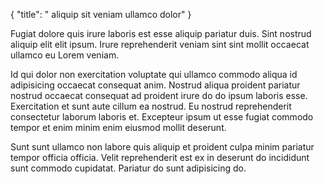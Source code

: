 {
  "title": " aliquip sit veniam ullamco dolor"
}

Fugiat dolore quis irure laboris est esse aliquip pariatur duis. Sint nostrud aliquip elit elit ipsum. Irure reprehenderit veniam sint sint mollit occaecat ullamco eu Lorem veniam.

Id qui dolor non exercitation voluptate qui ullamco commodo aliqua id adipisicing occaecat consequat anim. Nostrud aliqua proident pariatur nostrud occaecat consequat ad proident irure do do ipsum laboris esse. Exercitation et sunt aute cillum ea nostrud. Eu nostrud reprehenderit consectetur laborum laboris et. Excepteur ipsum ut esse fugiat commodo tempor et enim minim enim eiusmod mollit deserunt.

Sunt sunt ullamco non labore quis aliquip et proident culpa minim pariatur tempor officia officia. Velit reprehenderit est ex in deserunt do incididunt sunt commodo cupidatat. Pariatur do sunt adipisicing do.